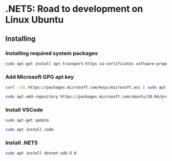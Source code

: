 # .NET5: Road to development on Linux Ubuntu

## Installing

### Installing required system packages

```bash
sudo apt-get install apt-transport-https ca-certificates software-properties-common curl
```

### Add Microsoft GPG apt key

```bash
curl -sSL https://packages.microsoft.com/keys/microsoft.asc | sudo apt-key add -
```

```bash
sudo apt-add-repository https://packages.microsoft.com/ubuntu/20.04/prod
```

### Install VSCode

```bash
sudo apt-get update
```

```bash
sudo apt install code
```

### Install .NET5

```bash
sudo apt install dotnet-sdk-5.0
```